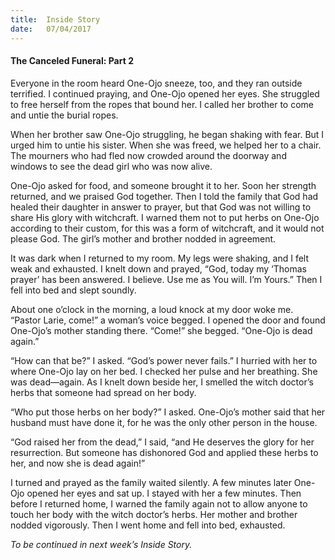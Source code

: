 ```yaml
---
title:  Inside Story
date:   07/04/2017
---
```


#### The Canceled Funeral: Part 2

Everyone in the room heard One-Ojo sneeze, too, and they ran outside terrified. I continued praying, and One-Ojo opened her eyes. She struggled to free herself from the ropes that bound her. I called her brother to come and untie the burial ropes. 

When her brother saw One-Ojo struggling, he began shaking with fear. But I urged him to untie his sister. When she was freed, we helped her to a chair. The mourners who had fled now crowded around the doorway and windows to see the dead girl who was now alive.

One-Ojo asked for food, and someone brought it to her. Soon her strength returned, and we praised God together. Then I told the family that God had healed their daughter in answer to prayer, but that God was not willing to share His glory with witchcraft. I warned them not to put herbs on One-Ojo according to their custom, for this was a form of witchcraft, and it would not please God. The girl’s mother and brother nodded in agreement. 

It was dark when I returned to my room. My legs were shaking, and I felt weak and exhausted. I knelt down and prayed, “God, today my ‘Thomas prayer’ has been answered. I believe. Use me as You will. I’m Yours.” Then I fell into bed and slept soundly.

About one o’clock in the morning, a loud knock at my door woke me. “Pastor Larie, come!” a woman’s voice begged. I opened the door and found One-Ojo’s mother standing there. “Come!” she begged. “One-Ojo is dead again.”

“How can that be?” I asked. “God’s power never fails.” I hurried with her to where One-Ojo lay on her bed. I checked her pulse and her breathing. She was dead—again. As I knelt down beside her, I smelled the witch doctor’s herbs that someone had spread on her body.

“Who put those herbs on her body?” I asked. One-Ojo’s mother said that her husband must have done it, for he was the only other person in the house. 

“God raised her from the dead,” I said, “and He deserves the glory for her resurrection. But someone has dishonored God and applied these herbs to her, and now she is dead again!” 

I turned and prayed as the family waited silently. A few minutes later One-Ojo opened her eyes and sat up. I stayed with her a few minutes. Then before I returned home, I warned the family again not to allow anyone to touch her body with the witch doctor’s herbs. Her mother and brother nodded vigorously. Then I went home and fell into bed, exhausted. 

_To be continued in next week’s Inside Story._